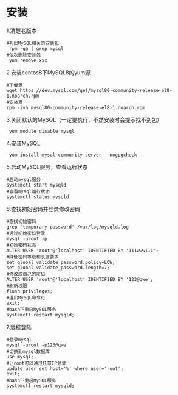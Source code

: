 # 安装

1.清楚老版本

```
#列出MySQL相关的安装包
 rpm -qa | grep mysql
#依次删除安装包
 yum remove xxx

```

2.安装centos8下MySQL8的yum源

```
#下载源
wget https://dev.mysql.com/get/mysql80-community-release-el8-1.noarch.rpm
#安装源
rpm -ivh mysql80-community-release-el8-1.noarch.rpm

```

3.关闭默认的MySQL（一定要执行，不然安装时会提示找不到包）

```
 yum module disable mysql
```

4.安装MySQL

```
 yum install mysql-community-server --nogpgcheck
```

5.启动MySQL服务，查看运行状态

```
#启动mysql服务
systemctl start mysqld
#查看mysql运行状态
systemctl status mysqld

```

6.查找初始密码并登录修改密码

```
#查找初始密码 
grep 'temporary password' /var/log/mysqld.log
#通过初始密码登录
mysql -uroot -p
#初始密码状态
ALTER USER 'root'@'localhost' IDENTIFIED BY '111www111';
#降低密码等级和长度要求
set global validate_password.policy=LOW; 
set global validate_password.length=7;
#修改成自己的密码
ALTER USER 'root'@'localhost' IDENTIFIED BY '123@qwe';
#刷新权限
flush privileges;
#退出MySQL命令行
exit;
#bash下重启MySQL服务
systemctl restart mysqld;

```

7.远程登陆

```
#登录mysql
mysql -uroot -p123@qwe
#切换到mysql数据库
use mysql;
#让root可以通过任意IP登录
update user set host='%' where user='root';
exit;
#bash下重启MySQL服务
systemctl restart mysqld;

```

